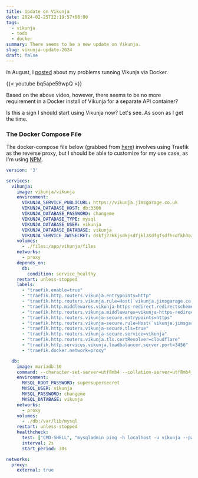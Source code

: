 ```yaml
---
title: Update on Vikunja
date: 2024-02-25T22:19:57+08:00
tags:
  - vikunja
  - todo
  - docker
summary: There seems to be a new update on Vikunja.
slug: vikunja-update-2024
draft: false
---
```


In August, I [posted](https://deuts.org/vikunja-internal-server-error/) about my problems running Vikunja via Docker.

{{< youtube bq5ape59wpQ >}}

Based on the above video, however, there seems to be no more requirement in a Docker install of Vikunja for a separate API container?

Is this a sign I should start using Vikunja now? Let's see. As soon as I get the time.

### The Docker Compose File

The docker-compose file below (grabbed from [here](https://github.com/JamesTurland/JimsGarage/blob/main/Vikunja/docker-compose.yaml)) involves using Traefik as the reverse proxy, but I should be able to customize for my use case, as I'm using [NPM](https://github.com/NginxProxyManager/nginx-proxy-manager).

```yml
version: '3'

services:
  vikunja:
    image: vikunja/vikunja
    environment:
      VIKUNJA_SERVICE_PUBLICURL: https://vikunja.jimsgarage.co.uk
      VIKUNJA_DATABASE_HOST: db:3306
      VIKUNJA_DATABASE_PASSWORD: changeme
      VIKUNJA_DATABASE_TYPE: mysql
      VIKUNJA_DATABASE_USER: vikunja
      VIKUNJA_DATABASE_DATABASE: vikunja
      VIKUNJA_SERVICE_JWTSECRET: dskfj23kkjsdkjsdfjkl3sdfgfsdfhsdfkh3ozxpqzx
    volumes: 
      - ./files:/app/vikunja/files
    networks:
      - proxy
    depends_on:
      db:
        condition: service_healthy
    restart: unless-stopped
    labels:
      - "traefik.enable=true"
      - "traefik.http.routers.vikunja.entrypoints=http"
      - "traefik.http.routers.vikunja.rule=Host(`vikunja.jimsgarage.co.uk`)"
      - "traefik.http.middlewares.vikunja-https-redirect.redirectscheme.scheme=https"
      - "traefik.http.routers.vikunja.middlewares=vikunja-https-redirect"
      - "traefik.http.routers.vikunja-secure.entrypoints=https"
      - "traefik.http.routers.vikunja-secure.rule=Host(`vikunja.jimsgarage.co.uk`)"
      - "traefik.http.routers.vikunja-secure.tls=true"
      - "traefik.http.routers.vikunja-secure.service=vikunja"
      - "traefik.http.routers.vikunja.tls.certResolver=cloudflare"
      - "traefik.http.services.vikunja.loadbalancer.server.port=3456"
      - "traefik.docker.network=proxy"

  db:
    image: mariadb:10
    command: --character-set-server=utf8mb4 --collation-server=utf8mb4_unicode_ci
    environment:
      MYSQL_ROOT_PASSWORD: supersupersecret 
      MYSQL_USER: vikunja
      MYSQL_PASSWORD: changeme
      MYSQL_DATABASE: vikunja
    networks:
      - proxy
    volumes:
      - ./db:/var/lib/mysql
    restart: unless-stopped
    healthcheck:
      test: ["CMD-SHELL", "mysqladmin ping -h localhost -u vikunja --password=changeme"]
      interval: 2s
      start_period: 30s

networks:
  proxy:
    external: true
```
